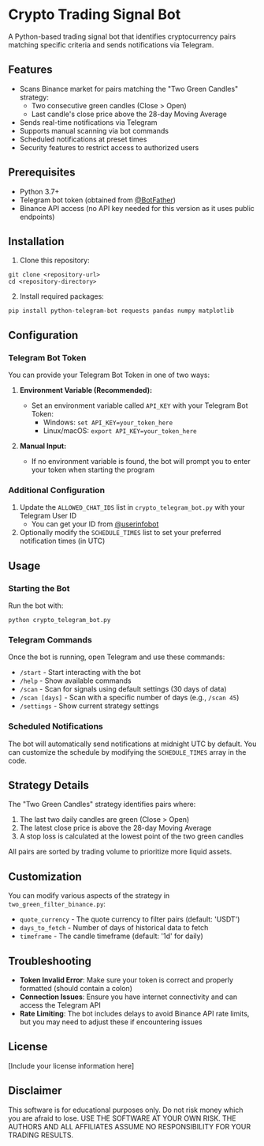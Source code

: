 # Crypto Trading Signal Bot

A Python-based trading signal bot that identifies cryptocurrency pairs matching specific criteria and sends notifications via Telegram.

## Features

- Scans Binance market for pairs matching the "Two Green Candles" strategy:
  - Two consecutive green candles (Close > Open)
  - Last candle's close price above the 28-day Moving Average
- Sends real-time notifications via Telegram
- Supports manual scanning via bot commands
- Scheduled notifications at preset times
- Security features to restrict access to authorized users

## Prerequisites

- Python 3.7+
- Telegram bot token (obtained from [@BotFather](https://t.me/botfather))
- Binance API access (no API key needed for this version as it uses public endpoints)

## Installation

1. Clone this repository:
```
git clone <repository-url>
cd <repository-directory>
```

2. Install required packages:
```
pip install python-telegram-bot requests pandas numpy matplotlib
```

## Configuration

### Telegram Bot Token

You can provide your Telegram Bot Token in one of two ways:

1. **Environment Variable (Recommended):**
   - Set an environment variable called `API_KEY` with your Telegram Bot Token:
     - Windows: `set API_KEY=your_token_here`
     - Linux/macOS: `export API_KEY=your_token_here`

2. **Manual Input:**
   - If no environment variable is found, the bot will prompt you to enter your token when starting the program

### Additional Configuration

1. Update the `ALLOWED_CHAT_IDS` list in `crypto_telegram_bot.py` with your Telegram User ID
   - You can get your ID from [@userinfobot](https://t.me/userinfobot)
2. Optionally modify the `SCHEDULE_TIMES` list to set your preferred notification times (in UTC)

## Usage

### Starting the Bot

Run the bot with:
```
python crypto_telegram_bot.py
```

### Telegram Commands

Once the bot is running, open Telegram and use these commands:

- `/start` - Start interacting with the bot
- `/help` - Show available commands
- `/scan` - Scan for signals using default settings (30 days of data)
- `/scan [days]` - Scan with a specific number of days (e.g., `/scan 45`)
- `/settings` - Show current strategy settings

### Scheduled Notifications

The bot will automatically send notifications at midnight UTC by default. You can customize the schedule by modifying the `SCHEDULE_TIMES` array in the code.

## Strategy Details

The "Two Green Candles" strategy identifies pairs where:

1. The last two daily candles are green (Close > Open)
2. The latest close price is above the 28-day Moving Average
3. A stop loss is calculated at the lowest point of the two green candles

All pairs are sorted by trading volume to prioritize more liquid assets.

## Customization

You can modify various aspects of the strategy in `two_green_filter_binance.py`:

- `quote_currency` - The quote currency to filter pairs (default: 'USDT')
- `days_to_fetch` - Number of days of historical data to fetch
- `timeframe` - The candle timeframe (default: '1d' for daily)

## Troubleshooting

- **Token Invalid Error**: Make sure your token is correct and properly formatted (should contain a colon)
- **Connection Issues**: Ensure you have internet connectivity and can access the Telegram API
- **Rate Limiting**: The bot includes delays to avoid Binance API rate limits, but you may need to adjust these if encountering issues

## License

[Include your license information here]

## Disclaimer

This software is for educational purposes only. Do not risk money which you are afraid to lose. USE THE SOFTWARE AT YOUR OWN RISK. THE AUTHORS AND ALL AFFILIATES ASSUME NO RESPONSIBILITY FOR YOUR TRADING RESULTS. 